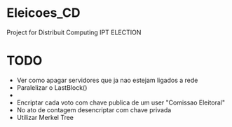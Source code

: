 # Eleicoes_CD
Project for Distribuit Computing IPT
ELECTION

# TODO
  -  Ver como apagar servidores que ja nao estejam ligados a rede
  -  Paralelizar o LastBlock()
  -  
  -  Encriptar cada voto com chave publica de um user "Comissao Eleitoral"
  -  No ato de contagem desencriptar com chave privada
  -  Utilizar Merkel Tree

